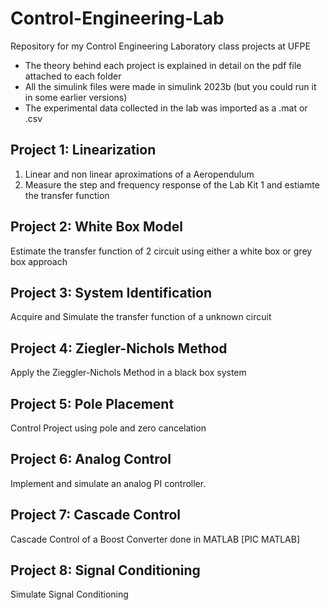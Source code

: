 # Control-Engineering-Lab
Repository for my Control Engineering Laboratory class projects at UFPE
- The theory behind each project is explained in detail on the pdf file attached to each folder
- All the simulink files were made in simulink 2023b (but you could run it in some earlier versions)
- The experimental data collected in the lab was imported as a  .mat or .csv

## Project 1: Linearization
1. Linear and non linear aproximations of a Aeropendulum
2. Measure the step and frequency response of the Lab Kit 1 and estiamte the transfer function 

## Project 2: White Box Model
Estimate the transfer function of 2 circuit using either a white box or grey box approach

## Project 3: System Identification
Acquire and Simulate the transfer function of a unknown circuit 

## Project 4: Ziegler-Nichols Method
Apply the Zieggler-Nichols Method in a black box system

## Project 5: Pole Placement
Control Project using pole and zero cancelation

## Project 6: Analog Control
Implement and simulate an analog PI controller.

## Project 7: Cascade Control
Cascade Control of a Boost Converter done in MATLAB
[PIC MATLAB]

## Project 8: Signal Conditioning
Simulate Signal Conditioning

